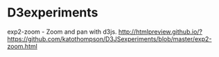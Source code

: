 # D3experiments
exp2-zoom - Zoom and pan with d3js.
http://htmlpreview.github.io/?https://github.com/katothompson/D3JSexperiments/blob/master/exp2-zoom.html
